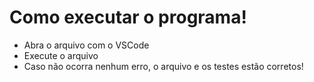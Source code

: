 # Como executar o programa!

+ Abra o arquivo com o VSCode
+ Execute o arquivo
+ Caso não ocorra nenhum erro, o arquivo e os testes estão corretos!
